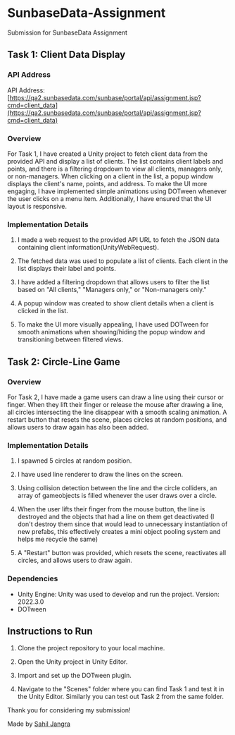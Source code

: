 # SunbaseData-Assignment
Submission for SunbaseData Assignment

## Task 1: Client Data Display

### API Address
API Address: [https://qa2.sunbasedata.com/sunbase/portal/api/assignment.jsp?cmd=client_data](https://qa2.sunbasedata.com/sunbase/portal/api/assignment.jsp?cmd=client_data)

### Overview
For Task 1, I have created a Unity project to fetch client data from the provided API and display a list of clients. 
The list contains client labels and points, and there is a filtering dropdown to view all clients, managers only, or non-managers. 
When clicking on a client in the list, a popup window displays the client's name, points, and address. 
To make the UI more engaging, I have implemented simple animations using DOTween whenever the user clicks on a menu item.
Additionally, I have ensured that the UI layout is responsive.

### Implementation Details
1. I made a web request to the provided API URL to fetch the JSON data containing client information(UnityWebRequest).

2. The fetched data was used to populate a list of clients. Each client in the list displays their label and points.

3. I have added a filtering dropdown that allows users to filter the list based on "All clients," "Managers only," or "Non-managers only."

4. A popup window was created to show client details when a client is clicked in the list.

5. To make the UI more visually appealing, I have used DOTween for smooth animations when showing/hiding the popup window and transitioning between filtered views.



## Task 2: Circle-Line Game

### Overview
For Task 2, I have made a game users can draw a line using their cursor or finger.
When they lift their finger or release the mouse after drawing a line, all circles intersecting the line disappear with a smooth scaling animation. 
A restart button that resets the scene, places circles at random positions, and allows users to draw again has also been added.

### Implementation Details
1. I spawned 5 circles at random position.

2. I have used line renderer to draw the lines on the screen.

3. Using collision detection between the line and the circle colliders, an array of gameobjects is filled whenever the user draws over a circle.

4. When the user lifts their finger from the mouse button, the line is destroyed and the objects that had a line on them get deactivated
(I don't destroy them since that would lead to unnecessary instantiation of new prefabs, this effectively creates a mini object pooling system and helps me recycle the same)  

6. A "Restart" button was provided, which resets the scene, reactivates all circles, and allows users to draw again.

### Dependencies
- Unity Engine: Unity was used to develop and run the project. Version: 2022.3.0
- DOTween

## Instructions to Run
1. Clone the project repository to your local machine.

2. Open the Unity project in Unity Editor.

3. Import and set up the DOTween plugin.

4. Navigate to the "Scenes" folder where you can find Task 1 and test it in the Unity Editor. Similarly you can test out Task 2 from the same folder.

Thank you for considering my submission!

Made by [Sahil Jangra](https://github.com/Th0masCat)
